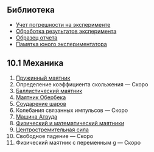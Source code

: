 ## Библиотека
- [Учет погрешности на эксперименте](../practasks-files/Учет_погрешности_на_эксперименте.pdf)
- [Обработка результатов эксперимента](../practasks-files/Обработка_результатов_эксперимента.pdf)
- [Образец отчета](../practasks-files/0._Образец_отчета.pdf)
- [Памятка юного экспериментатора](../library-files/pamiat.pdf)

## 10.1 Механика
1. [Пружинный маятник](../practasks-files/Пружинный_маятник.zip)
2. <a>Определение коэффициента скольжения — Скоро</a>
3. [Баллистический маятник](../practasks-files/Баллистический_маятник.zip)
4. [Маятник Обербека](../practasks-files/Обербекова_маятник.zip)
5. [Соударение шаров](../practasks-files/Соударение_шаров.zip)
6. <a>Колебания связанных импульсов — Скоро</a>
7. [Машина Атвуда](../practasks-files/Машина_Атвуда.zip)
8. [Физический и математический маятники](../practasks-files/Математический_и_физический_маятник.zip)
9. [Центростремительная сила](../practasks-files/Центростремительная_сила.zip)
10. <a>Свободное падение — Скоро</a>
11. <a>Физический маятник с переменным g — Скоро</a>

